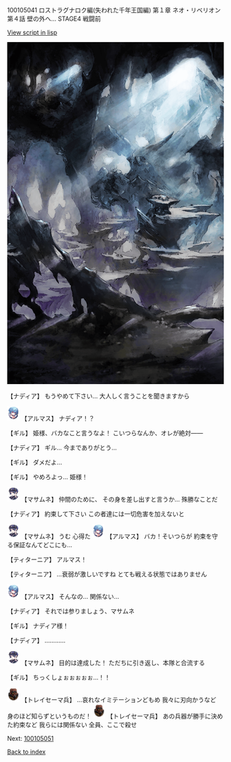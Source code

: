 100105041 ロストラグナロク編(失われた千年王国編) 第１章 ネオ・リベリオン 第４話 壁の外へ… STAGE4 戦闘前

[View script in lisp](../scripts/100105041.txt)

![101_cave.png](../images/backgrounds/101_cave.png)

【ナディア】
もうやめて下さい…
大人しく言うことを聞きますから

<img src="../images/units/3103811.png" alt="3103811.png" height="34"/>
【アルマス】
ナディア！？

【ギル】
姫様、バカなこと言うなよ！
こいつらなんか、オレが絶対――

【ナディア】
ギル…
今までありがとう…

【ギル】
ダメだよ…

【ギル】
やめろよっ…
姫様！

<img src="../images/units/3100111.png" alt="3100111.png" height="34"/>
【マサムネ】
仲間のために、
その身を差し出すと言うか…
殊勝なことだ

【ナディア】
約束して下さい
この者達には一切危害を加えないと

<img src="../images/units/3100111.png" alt="3100111.png" height="34"/>
【マサムネ】
うむ
心得た

<img src="../images/units/3103811.png" alt="3103811.png" height="34"/>
【アルマス】
バカ！そいつらが
約束を守る保証なんてどこにも…

【ティターニア】
アルマス！

【ティターニア】
…衰弱が激しいですね
とても戦える状態ではありません

<img src="../images/units/3103811.png" alt="3103811.png" height="34"/>
【アルマス】
そんなの…
関係ない…

【ナディア】
それでは参りましょう、マサムネ

【ギル】
ナディア様！

【ナディア】
…………

<img src="../images/units/3100111.png" alt="3100111.png" height="34"/>
【マサムネ】
目的は達成した！
ただちに引き返し、本隊と合流する

【ギル】
ちっくしょぉぉぉぉぉ…！！

<img src="../images/units/3830001.png" alt="3830001.png" height="34"/>
【トレイセーマ兵】
…哀れなイミテーションどもめ
我々に刃向かうなど
身のほど知らずというものだ！

<img src="../images/units/3830001.png" alt="3830001.png" height="34"/>
【トレイセーマ兵】
あの兵器が勝手に決めた約束など
我らには関係ない
全員、ここで殺せ

Next: [100105051](100105051.md)

[Back to index](index.md)
